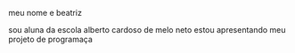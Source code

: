 meu nome e  beatriz

sou aluna da escola alberto cardoso  de  melo  neto
estou  apresentando  meu  projeto  de  programaça

